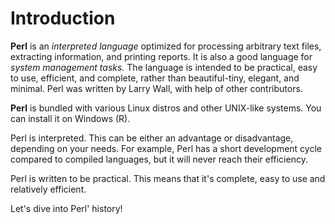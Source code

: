 
# Introduction

**Perl** is an *interpreted language* optimized for processing arbitrary text files, extracting information, and printing reports.
It is also a good language for *system management tasks.* The language is intended to be practical, easy to use, efficient, and
complete, rather than beautiful-tiny, elegant, and minimal. Perl was written by Larry Wall, with help of other contributors.

**Perl** is bundled with various Linux distros and other UNIX-like systems. You can install it on Windows (R).

Perl is interpreted. This can be either an advantage or disadvantage, depending on your needs. For example, Perl has a short
development cycle compared to compiled languages, but it will never reach their efficiency.

Perl is written to be practical. This means that it's complete, easy to use and relatively efficient.

Let's dive into Perl' history!
